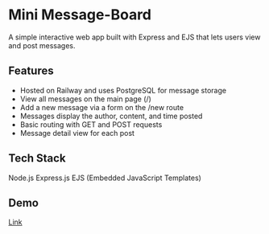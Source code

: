 # Mini Message-Board
A simple interactive web app built with Express and EJS that lets users view and post messages.

## Features
- Hosted on Railway and uses PostgreSQL for message storage
- View all messages on the main page (/)
- Add a new message via a form on the /new route
- Messages display the author, content, and time posted
- Basic routing with GET and POST requests
- Message detail view for each post
  
## Tech Stack
Node.js
Express.js
EJS (Embedded JavaScript Templates)

## Demo
[Link](https://message-board-production-1a0a.up.railway.app/)
